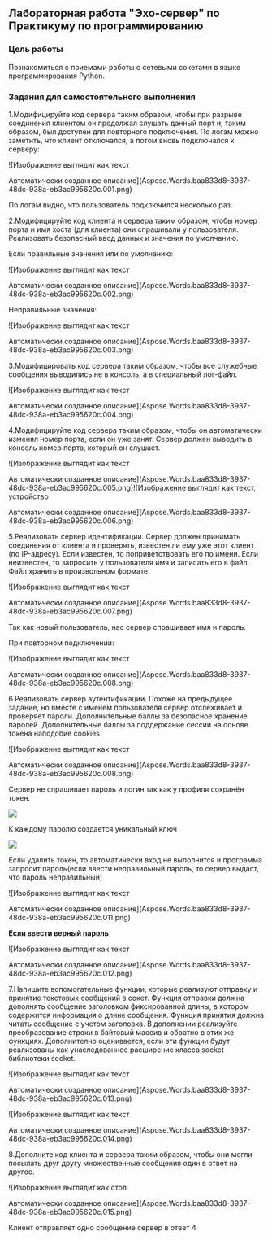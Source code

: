 ﻿## Лабораторная работа "Эхо-сервер" по Практикуму по программированию
### **Цель работы**
Познакомиться с приемами работы с сетевыми сокетами в языке программирования Python.
### **Задания для самостоятельного выполнения**
1.Модифицируйте код сервера таким образом, чтобы при разрыве соединения клиентом он продолжал слушать данный порт и, таким образом, был доступен для повторного подключения. По логам можно заметить, что клиент отключался, а потом вновь подключался к серверу:

![Изображение выглядит как текст

Автоматически созданное описание](Aspose.Words.baa833d8-3937-48dc-938a-eb3ac995620c.001.png)

По логам видно, что пользователь подключился несколько раз.

2.Модифицируйте код клиента и сервера таким образом, чтобы номер порта и имя хоста (для клиента) они спрашивали у пользователя. Реализовать безопасный ввод данных и значения по умолчанию.

Если правильные значения или по умолчанию:

![Изображение выглядит как текст

Автоматически созданное описание](Aspose.Words.baa833d8-3937-48dc-938a-eb3ac995620c.002.png)

Неправильные значения:

![Изображение выглядит как текст

Автоматически созданное описание](Aspose.Words.baa833d8-3937-48dc-938a-eb3ac995620c.003.png)

3.Модифицировать код сервера таким образом, чтобы все служебные сообщения выводились не в консоль, а в специальный лог-файл.

![Изображение выглядит как текст

Автоматически созданное описание](Aspose.Words.baa833d8-3937-48dc-938a-eb3ac995620c.004.png)

4.Модифицируйте код сервера таким образом, чтобы он автоматически изменял номер порта, если он уже занят. Сервер должен выводить в консоль номер порта, который он слушает.

![Изображение выглядит как текст

Автоматически созданное описание](Aspose.Words.baa833d8-3937-48dc-938a-eb3ac995620c.005.png)![Изображение выглядит как текст, устройство

Автоматически созданное описание](Aspose.Words.baa833d8-3937-48dc-938a-eb3ac995620c.006.png)

5.Реализовать сервер идентификации. Сервер должен принимать соединения от клиента и проверять, известен ли ему уже этот клиент (по IP-адресу). Если известен, то поприветствовать его по имени. Если неизвестен, то запросить у пользователя имя и записать его в файл. Файл хранить в произвольном формате.

![Изображение выглядит как текст

Автоматически созданное описание](Aspose.Words.baa833d8-3937-48dc-938a-eb3ac995620c.007.png)

Так как новый пользователь, нас сервер спрашивает имя и пароль. 

При повторном подключении:

![Изображение выглядит как текст

Автоматически созданное описание](Aspose.Words.baa833d8-3937-48dc-938a-eb3ac995620c.008.png)

6.Реализовать сервер аутентификации. Похоже на предыдущее задание, но вместе с именем пользователя сервер отслеживает и проверяет пароли. Дополнительные баллы за безопасное хранение паролей. Дополнительные баллы за поддержание сессии на основе токена наподобие cookies

![Изображение выглядит как текст

Автоматически созданное описание](Aspose.Words.baa833d8-3937-48dc-938a-eb3ac995620c.008.png)

Сервер не спрашивает пароль и логин так как у профиля сохранён токен.

![](Aspose.Words.baa833d8-3937-48dc-938a-eb3ac995620c.009.png)

К каждому паролю создается уникальный ключ

![](Aspose.Words.baa833d8-3937-48dc-938a-eb3ac995620c.010.png)

Если удалить токен, то автоматически вход не выполнится и программа запросит пароль(если ввести неправильный пароль, то сервер выдаст, что пароль неправильный)

![Изображение выглядит как текст

Автоматически созданное описание](Aspose.Words.baa833d8-3937-48dc-938a-eb3ac995620c.011.png)

**Если ввести верный пароль** 

![Изображение выглядит как текст

Автоматически созданное описание](Aspose.Words.baa833d8-3937-48dc-938a-eb3ac995620c.012.png)

7.Напишите вспомогательные функции, которые реализуют отправку и принятие текстовых сообщений в сокет. Функция отправки должна дополнять сообщение заголовком фиксированной длины, в котором содержится информация о длине сообщения. Функция принятия должна читать сообщение с учетом заголовка. В дополнении реализуйте преобразование строки в байтовый массив и обратно в этих же функциях. Дополнително оценивается, если эти функции будут реализованы как унаследованное расширение класса socket библиотеки socket.

![Изображение выглядит как текст

Автоматически созданное описание](Aspose.Words.baa833d8-3937-48dc-938a-eb3ac995620c.013.png)

![Изображение выглядит как текст

Автоматически созданное описание](Aspose.Words.baa833d8-3937-48dc-938a-eb3ac995620c.014.png)


8.Дополните код клиента и сервера таким образом, чтобы они могли посылать друг другу множественные сообщения один в ответ на другое.

![Изображение выглядит как стол

Автоматически созданное описание](Aspose.Words.baa833d8-3937-48dc-938a-eb3ac995620c.015.png)

Клиент отправляет одно сообщение сервер в ответ 4 


